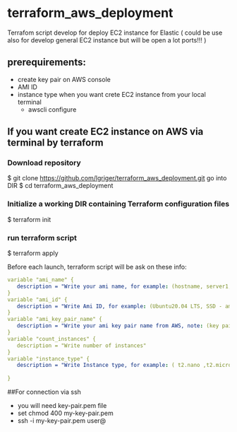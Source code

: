 # terraform_aws_deployment
Terrafom script develop for deploy EC2 instance for Elastic ( could be use also for develop general EC2 instance but will be open a lot ports!!! )

## prerequirements:

   - create key pair on AWS console
   - AMI ID
   - instance type
  when you want crete EC2 instance from your local terminal
     - awscli configure

## If you want create EC2 instance on AWS via terminal by terraform

### Download repository
$ git clone https://github.com/lgriger/terraform_aws_deployment.git
go into DIR
$ cd terraform_aws_deployment
### Initialize a working DIR containing Terraform configuration files
$ terraform init
### run terraform script
$ terraform apply

Before each launch, terraform script will be ask on these info:
 ```yaml
variable "ami_name" {
    description = "Write your ami name, for example: (hostname, server1, elastic1...)"
}
variable "ami_id" {
    description = "Write Ami ID, for example: (Ubuntu20.04 LTS, SSD - ami-0d527b8c289b4af7f,\nAmazon Lin. 2 - Ker. 5.10, SSD - ami-0eb7496c2e0403237)"
}
variable "ami_key_pair_name" {
    description = "Write your ami key pair name from AWS, note: (key pair must be create in AWS console)"
}
variable "count_instances" {
    description = "Write number of instances"
}
variable "instance_type" {
    description = "Write Instance type, for example: ( t2.nano ,t2.micro ,\nt2.medium ,\nt3.small )"
    
} 
```
##For connection via ssh
- you will need key-pair.pem file
- set chmod 400 my-key-pair.pem
- ssh -i my-key-pair.pem user@<ip address>


